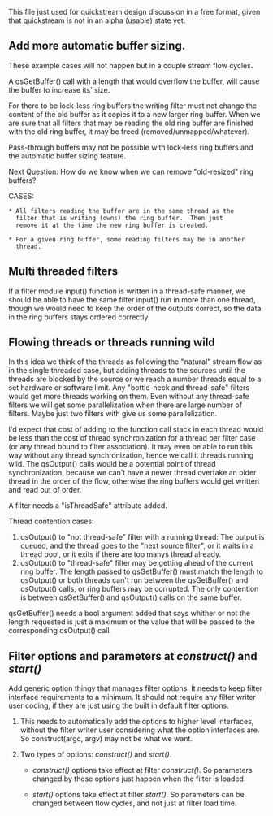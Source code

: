 
This file just used for quickstream design discussion in a free format,
given that quickstream is not in an alpha (usable) state yet.


## Add more automatic buffer sizing.

These example cases will not happen but in a couple stream flow cycles.

A qsGetBuffer() call with a length that would overflow the buffer, will
cause the buffer to increase its' size.

For there to be lock-less ring buffers the writing filter must not
change the content of the old buffer as it copies it to a new larger
ring buffer.  When we are sure that all filters that may be reading
the old ring buffer are finished with the old ring buffer, it may be
freed (removed/unmapped/whatever).

Pass-through buffers may not be possible with lock-less ring buffers and
the automatic buffer sizing feature.

Next Question: How do we know when we can remove "old-resized" ring
buffers?

  CASES:

    * All filters reading the buffer are in the same thread as the
      filter that is writing (owns) the ring buffer.  Then just
      remove it at the time the new ring buffer is created.

    * For a given ring buffer, some reading filters may be in another
      thread.


## Multi threaded filters

If a filter module input() function is written in a thread-safe manner, we
should be able to have the same filter input() run in more than one
thread, though we would need to keep the order of the outputs correct, so
the data in the ring buffers stays ordered correctly.


## Flowing threads or threads running wild

In this idea we think of the threads as following the "natural" stream
flow as in the single threaded case, but adding threads to the sources
until the threads are blocked by the source or we reach a number threads
equal to a set hardware or software limit.  Any "bottle-neck and
thread-safe" filters would get more threads working on them.  Even without
any thread-safe filters we will get some parallelization when there are
large number of filters.  Maybe just two filters with give us some
parallelization.

I'd expect that cost of adding to the function call stack in each thread
would be less than the cost of thread synchronization for a thread per
filter case (or any thread bound to filter association).  It may even be
able to run this way without any thread synchronization, hence we call it
threads running wild.  The qsOutput() calls would be a potential point of
thread synchronization, because we can't have a newer thread overtake an
older thread in the order of the flow, otherwise the ring buffers would
get written and read out of order.

A filter needs a "isThreadSafe" attribute added.

Thread contention cases:

  1. qsOutput() to "not thread-safe" filter with a running thread:
     The output is queued, and the thread goes to the "next source
     filter", or it waits in a thread pool, or it exits if there are
     too manys thread already.
  2. qsOutput() to "thread-safe" filter may be getting ahead of the
     current ring buffer.  The length passed to qsGetBuffer() must match
     the length to qsOutput() or both threads can't run between the
     qsGetBuffer() and qsOutput() calls, or ring buffers may be
     corrupted.  The only contention is between qsGetBuffer() and
     qsOutput() calls on the same buffer.

qsGetBuffer() needs a bool argument added that says whither or not
the length requested is just a maximum or the value that will be passed
to the corresponding qsOutput() call.



## Filter options and parameters at *construct()* and *start()*

Add generic option thingy that manages filter options.  It needs to keep
filter interface requirements to a minimum.  It should not require any
filter writer user coding, if they are just using the built in default
filter options.

  1. This needs to automatically add the options to higher level
     interfaces, without the filter writer user considering what the
     option interfaces are.  So construct(argc, argv) may not be what we
     want.

  2. Two types of options: *construct()* and *start()*.

     * *construct()* options take effect at filter *construct()*.  So
       parameters changed by these options just happen when the filter
       is loaded.

     * *start()* options take effect at filter *start()*.  So parameters
       can be changed between flow cycles, and not just at filter load
       time.



